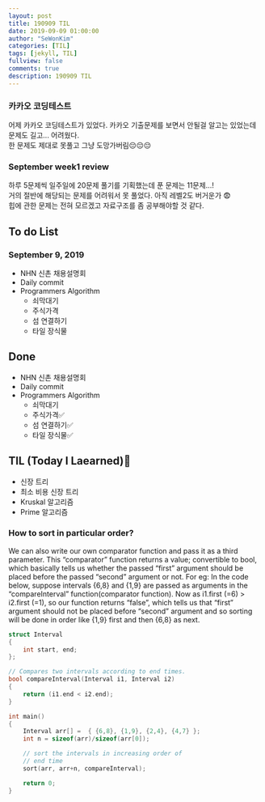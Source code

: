 ```yaml
---
layout: post
title: 190909 TIL
date: 2019-09-09 01:00:00
author: "SeWonKim"
categories: [TIL]
tags: [jekyll, TIL]
fullview: false
comments: true
description: 190909 TIL
---
```


### 카카오 코딩테스트

어제 카카오 코딩테스트가 있었다. 카카오 기출문제를 보면서 안될걸 알고는 있었는데 문제도 길고... 어려웠다.  
한 문제도 제대로 못풀고 그냥 도망가버림😔😔😔

### September week1 review

하루 5문제씩 일주일에 20문제 풀기를 기획했는데 푼 문제는 11문제...!  
거의 절반에 해당되는 문제를 어려워서 못 풀었다. 아직 레벨2도 버거운가 😨  
힙에 관한 문제는 전혀 모르겠고 자료구조를 좀 공부해야할 것 같다.

## To do List

### September 9, 2019

- NHN 신촌 채용설명회
- Daily commit
- Programmers Algorithm
  - 쇠막대기
  - 주식가격
  - 섬 연결하기
  - 타일 장식물

## Done

- NHN 신촌 채용설명회
- Daily commit
- Programmers Algorithm
  - 쇠막대기
  - 주식가격✅
  - 섬 연결하기✅
  - 타일 장식물✅

## TIL (Today I Laearned)🤔

- 신장 트리
- 최소 비용 신장 트리
- Kruskal 알고리즘
- Prime 알고리즘

### How to sort in particular order?

We can also write our own comparator function and pass it as a third parameter. This “comparator” function returns a value; convertible to bool, which basically tells us whether the passed “first” argument should be placed before the passed “second” argument or not.
For eg: In the code below, suppose intervals {6,8} and {1,9} are passed as arguments in the “compareInterval” function(comparator function). Now as i1.first (=6) > i2.first (=1), so our function returns “false”, which tells us that “first” argument should not be placed before “second” argument and so sorting will be done in order like {1,9} first and then {6,8} as next.

```cpp
struct Interval
{
    int start, end;
};

// Compares two intervals according to end times.
bool compareInterval(Interval i1, Interval i2)
{
    return (i1.end < i2.end);
}

int main()
{
    Interval arr[] =  { {6,8}, {1,9}, {2,4}, {4,7} };
    int n = sizeof(arr)/sizeof(arr[0]);

    // sort the intervals in increasing order of
    // end time
    sort(arr, arr+n, compareInterval);

    return 0;
}
```
